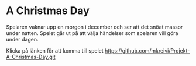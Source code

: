 # A Christmas Day

Spelaren vaknar upp en morgon i december och ser att det snöat massor under natten. Spelet går ut på att välja händelser som spelaren vill göra under dagen.


Klicka på länken för att komma till spelet
https://github.com/mkreivi/Projekt-A-Christmas-Day.git